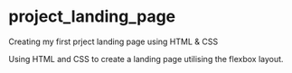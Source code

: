 # project_landing_page
Creating my first prject landing page using HTML &amp; CSS

Using HTML and CSS to create a landing page utilising the flexbox layout.